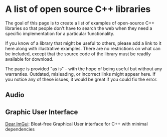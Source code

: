 # A list of open source C++ libraries

The goal of this page is to create a list of examples of open-source C++ libraries so that people don't have to search the web when they need a specific implementation for a particular functionality.

If you know of a library that might be useful to others, please add a link to it here along with illustrative examples. There are no restrictions on what can be included, except that the source code of the library must be readily available for download.

The page is provided "as is" - with the hope of being useful but without any warranties. Outdated, misleading, or incorrect links might appear here. If you notice any of these issues, it would be great if you could fix the error.

## Audio

## Graphic User Interface
[Dear ImGui](https://github.com/ocornut/imgui.git): Bloat-free Graphical User interface for C++ with minimal dependencies